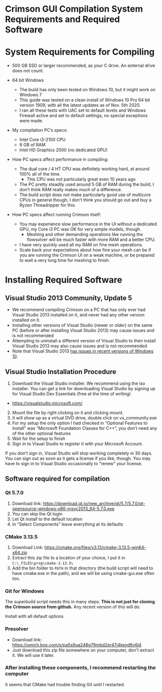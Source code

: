 # Crimson GUI Compilation System Requirements and Required Software

# System Requirements for Compiling
- 500 GB SSD or larger recommended, as your C drive. An external drive does not count.

- 64 bit Windows
    - The build has only been tested on Windows 10, but it might work on Windows 7
    - This guide was tested on a clean install of Windows 10 Pro 64 bit version 1909, with all the latest updates as of Nov. 5th 2020.
    - I ran all these tests with UAC set to default levels and Windows Firewall active and set to default settings, no special exceptions were made.

- My compilation PC’s specs:
    - Intel Core i3-2100 CPU
    - 8 GB of RAM
    - Intel HD Graphics 2000 (no dedicated GPU)

- How PC specs affect performance in compiling:
    - The dual core / 4 HT CPU was definitely working hard, at around 100% all of the time.
        - This CPU was not particularly great even 10 years ago
    - The PC pretty steadily used around 5 GB of RAM during the build, I don’t think RAM really makes much of a difference.
    - The build script does not make particularly good use of multicore CPUs in general though, I don’t think you should go out and buy a Ryzen Threadripper for this.

- How PC specs affect running Crimson itself:
    - You may experience slow performance in the UI without a dedicated GPU, my Core i3 PC was OK for very simple models, though.
        - Meshing and other demanding operations like running the flowsolver will be much faster with more RAM and a better CPU.
    - I have very quickly used all my RAM on fine mesh operations. 
    - Scale back your expectations about how fine your mesh can be if you are running the Crimson UI on a weak machine, or be prepared to wait a very long time for meshing to finish.

# Installing Required Software
## Visual Studio 2013 Community, Update 5
- We recommend compiling Crimson on a PC that has only ever had Visual Studio 2013 installed on it, and never had any other version installed on it.
- Installing other versions of Visual Studio (newer or older) on the same PC (before or after installing Visual Studio 2013) may cause issues and is not recommended
- Attempting to uninstall a different version of Visual Studio to then install Visual Studio 2013 may also cause issues and is not recommended
- Note that Visual Studio 2013 [has issues in recent versions of Windows 10](https://developercommunity2.visualstudio.com/t/Unexpected-VS-crash-when-docking-or-spli/1323017).

## Visual Studio Installation Procedure
1. Download the Visual Studio installer. We recommend using the iso installer. You can get a link for downloading Visual Studio by signing up for Visual Studio Dev Essentials (free at the time of writing)
- https://visualstudio.microsoft.com/

2. Mount the file by right clicking on it and clicking mount.
3. It will show up as a virtual DVD drive, double click on vs_community.exe
4. For my setup the only option I had checked in “Optional Features to Install” was “Microsoft Foundation Classes for C++”, you don’t need any of the other optional features
5. Wait for the setup to finish
6. Sign in to Visual Studio to register it with your Microsoft Account. 

If you don’t sign in, Visual Studio will stop working completely in 30 days. You can sign out as soon as it gets a license if you like, though. You may have to sign in to Visual Studio occasionally to “renew” your license.

## Software required for compilation
### Qt 5.7.0
1. Download link: https://download.qt.io/new_archive/qt/5.7/5.7.0/qt-opensource-windows-x86-msvc2013_64-5.7.0.exe
2. You can skip the Qt login
3. Let Qt install to the default location
4. In “Select Components” leave everything at its defaults

### CMake 3.13.5
1. Download Link: https://cmake.org/files/v3.13/cmake-3.13.5-win64-x64.zip
2. Extract this zip file to a location of your choice, I put it in `C:\_FILES\prog\cmake-3.13.5\`
3. Add the bin folder to `PATH` in that directory (the build script will need to have cmake.exe in the path), and we will be using cmake-gui.exe often too.

### Git for Windows
The superbuild script needs this in many steps. **This is not just for cloning the Crimson source from github.** Any recent version of this will do.

Install with all default options

### Presolver
- Download link: https://umich.box.com/s/pa5s9ua248g79mbd2er47j4keyd6v6j4
- Just download this zip file somewhere on your computer, don't extract it. We will use it later.

### After installing these components, I recommend restarting the computer
It seems that CMake had trouble finding Git until I restarted.
